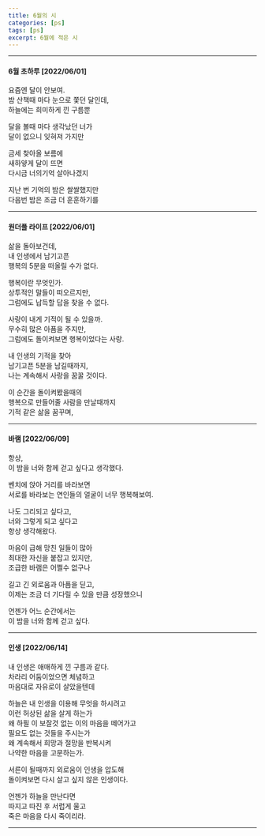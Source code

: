 ```yaml
---
title: 6월의 시
categories: [ps]
tags: [ps]
excerpt: 6월에 적은 시
---
```





***

#### 6월 초하루 [2022/06/01]

요즘엔 달이 안보여.  
밤 산책때 마다 눈으로 쫓던 달인데,  
하늘에는 희미하게 낀 구름뿐  

달을 볼때 마다 생각났던 너가  
달이 없으니 잊혀져 가지만  

금세 찾아올 보름에  
새하얗게 달이 뜨면  
다시금 너의기억 살아나겠지  
 
지난 번 기억의 밤은 쌀쌀했지만  
다음번 밤은 조금 더 훈훈하기를  


***


#### 원더풀 라이프 [2022/06/01]

삶을 돌아보건데,  
내 인생에서 남기고픈  
행복의 5분을 떠올릴 수가 없다.  

행복이란 무엇인가.  
상투적인 말들이 떠오르지만,  
그럼에도 납득할 답을 찾을 수 없다.  

사랑이 내게 기적이 될 수 있을까.  
무수히 많은 아픔을 주지만,   
그럼에도 돌이켜보면 행복이었다는 사랑.  

내 인생의 기적을 찾아  
남기고픈 5분을 남길때까지,   
나는 계속해서 사랑을 꿈꿀 것이다.  

이 순간을 돌이켜봤을때의  
행복으로 만들어줄 사람을 만날때까지   
기적 같은 삶을 꿈꾸며,   


***


#### 바램 [2022/06/09]

항상,   
이 밤을 너와 함께 걷고 싶다고 생각했다.  

벤치에 앉아 거리를 바라보면  
서로를 바라보는 연인들의 얼굴이 너무 행복해보여.  

나도 그리되고 싶다고,   
너와 그렇게 되고 싶다고  
항상 생각해왔다.  

마음이 급해 망친 일들이 많아  
최대한 자신을 붙잡고 있지만,  
조급한 바램은 어쩔수 없구나  

길고 긴 외로움과 아픔을 딛고,  
이제는 조금 더 기다릴 수 있을 만큼 성장했으니  

언젠가 어느 순간에서는  
이 밤을 너와 함께 걷고 싶다.  


***


#### 인생 [2022/06/14]

내 인생은 애매하게 낀 구름과 같다.  
차라리 어둠이었으면 체념하고  
마음대로 자유로이 살았을텐데   

하늘은 내 인생을 이용해 무엇을 하시려고   
이런 허상된 삶을 살게 하는가   
왜 하필 이 보잘것 없는 이의 마음을 떼어가고   
필요도 없는 것들을 주시는가   
왜 계속해서 희망과 절망을 반복시켜  
나약한 마음을 고문하는가.   

서른이 될때까지 외로움이 인생을 압도해   
돌이켜보면 다시 살고 싶지 않은 인생이다.   

언젠가 하늘을 만난다면  
따지고 따진 후 서럽게 울고   
죽은 마음을 다시 죽이리라.   


***

